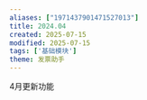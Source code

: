 ```yaml
---
aliases: ["1971437901471527013"]
title: 2024.04
created: 2025-07-15
modified: 2025-07-15
tags: ['基础模块']
theme: 发票助手
---
```


4月更新功能